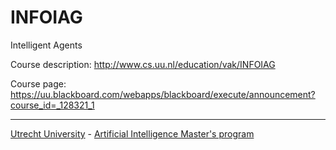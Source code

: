 # INFOIAG
Intelligent Agents

Course description: http://www.cs.uu.nl/education/vak/INFOIAG

Course page: https://uu.blackboard.com/webapps/blackboard/execute/announcement?course_id=_128321_1

---
[Utrecht University](https://www.uu.nl/en) - [Artificial Intelligence Master's program](https://www.uu.nl/masters/en/artificial-intelligence)
